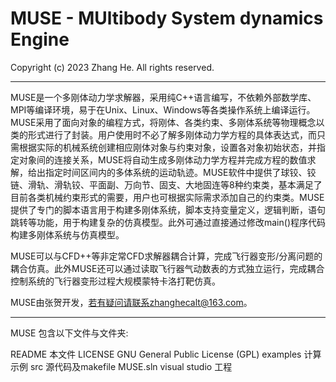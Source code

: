 # MUSE - MUltibody System dynamics Engine   
Copyright (c) 2023 Zhang He. All rights reserved.  

----------------------------------------------------------------------

MUSE是一个多刚体动力学求解器，采用纯C++语言编写，不依赖外部数学库、MPI等编译环境，易于在Unix、Linux、Windows等各类操作系统上编译运行。MUSE采用了面向对象的编程方式，将刚体、各类约束、多刚体系统等物理概念以类的形式进行了封装。用户使用时不必了解多刚体动力学方程的具体表达式，而只需根据实际的机械系统创建相应刚体对象与约束对象，设置各对象初始状态，并指定对象间的连接关系，MUSE将自动生成多刚体动力学方程并完成方程的数值求解，给出指定时间区间内的多体系统的运动轨迹。MUSE软件中提供了球铰、铰链、滑轨、滑轨铰、平面副、万向节、固支、大地固连等8种约束类，基本满足了目前各类机械约束形式的需要，用户也可根据实际需求添加自己的约束类。MUSE提供了专门的脚本语言用于构建多刚体系统，脚本支持变量定义，逻辑判断，语句跳转等功能，用于构建复杂的仿真模型。此外可通过直接通过修改main()程序代码构建多刚体系统与仿真模型。

MUSE可以与CFD++等非定常CFD求解器耦合计算，完成飞行器变形/分离问题的耦合仿真。此外MUSE还可以通过读取飞行器气动数表的方式独立运行，完成耦合控制系统的飞行器变形过程大规模蒙特卡洛打靶仿真。

MUSE由张贺开发，若有疑问请联系zhanghecalt@163.com。

----------------------------------------------------------------------

MUSE 包含以下文件与文件夹:

README			   本文件
LICENSE			   GNU General Public License (GPL)
examples       计算示例
src            源代码及makefile
MUSE.sln       visual studio 工程          
